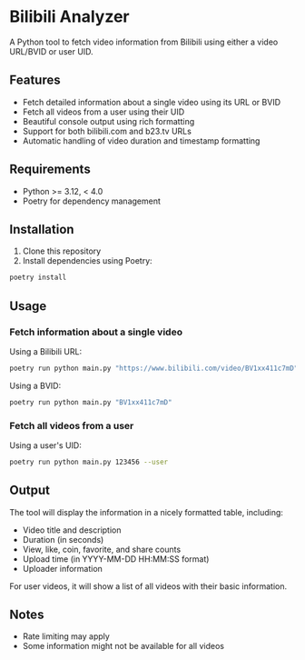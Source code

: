 # Bilibili Analyzer

A Python tool to fetch video information from Bilibili using either a video URL/BVID or user UID.

## Features

- Fetch detailed information about a single video using its URL or BVID
- Fetch all videos from a user using their UID
- Beautiful console output using rich formatting
- Support for both bilibili.com and b23.tv URLs
- Automatic handling of video duration and timestamp formatting

## Requirements

- Python >= 3.12, < 4.0
- Poetry for dependency management

## Installation

1. Clone this repository
2. Install dependencies using Poetry:
```bash
poetry install
```

## Usage

### Fetch information about a single video

Using a Bilibili URL:
```bash
poetry run python main.py "https://www.bilibili.com/video/BV1xx411c7mD"
```

Using a BVID:
```bash
poetry run python main.py "BV1xx411c7mD"
```

### Fetch all videos from a user

Using a user's UID:
```bash
poetry run python main.py 123456 --user
```

## Output

The tool will display the information in a nicely formatted table, including:
- Video title and description
- Duration (in seconds)
- View, like, coin, favorite, and share counts
- Upload time (in YYYY-MM-DD HH:MM:SS format)
- Uploader information


For user videos, it will show a list of all videos with their basic information.

## Notes

- Rate limiting may apply
- Some information might not be available for all videos
